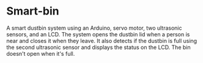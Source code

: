 # Smart-bin
A smart dustbin system using an Arduino, servo motor, two ultrasonic sensors, and an LCD. The system opens the dustbin lid when a person is near and closes it when they leave. It also detects if the dustbin is full using the second ultrasonic sensor and displays the status on the LCD. The bin doesn't open when it's full.
